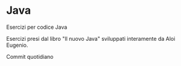 # Java
Esercizi per codice Java

Esercizi presi dal libro "Il nuovo Java" sviluppati interamente da Aloi Eugenio.

Commit quotidiano
